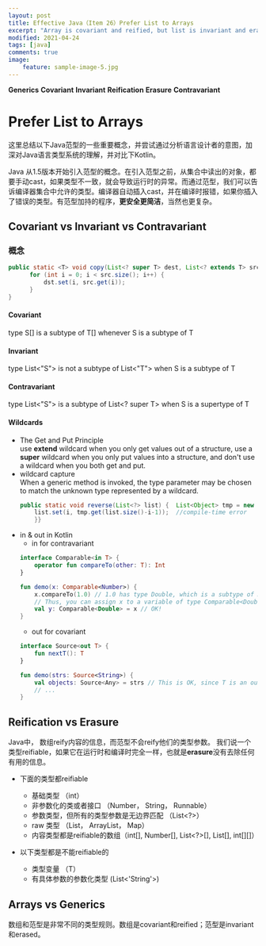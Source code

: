 ```yaml
---
layout: post
title: Effective Java（Item 26）Prefer List to Arrays
excerpt: "Array is covariant and reified, but list is invariant and erasure"
modified: 2021-04-24
tags: [java]
comments: true
image:
    feature: sample-image-5.jpg
---
```


**Generics** **Covariant** **Invariant** **Reification** **Erasure** **Contravariant**

# Prefer List to Arrays

这里总结以下Java范型的一些重要概念，并尝试通过分析语言设计者的意图，加深对Java语言类型系统的理解，并对比下Kotlin。

Java 从1.5版本开始引入范型的概念。在引入范型之前，从集合中读出的对象，都要手动cast，如果类型不一致，就会导致运行时的异常。而通过范型，我们可以告诉编译器集合中允许的类型。编译器自动插入cast，并在编译时报错，如果你插入了错误的类型。有范型加持的程序，**更安全更简洁**，当然也更复杂。

## Covariant vs Invariant vs Contravariant
### 概念

```java
public static <T> void copy(List<? super T> dest, List<? extends T> src) {
      for (int i = 0; i < src.size(); i++) {
          dst.set(i, src.get(i));  
      }
}
```
#### Covariant  
type S[] is a subtype of T[] whenever S is a subtype of T
#### Invariant  
type List<"S"> is not a subtype of List<"T"> when S is a subtype of T
#### Contravariant  
type List<"S"> is a subtype of List<? super T> when S is a supertype of T
#### Wildcards
* The Get and Put Principle  
use **extend** wildcard when you only get values out of a structure, use a **super** wildcard when you only put values into a structure, and don't use a wildcard when you both get and put.
*   wildcard capture  
    When a generic method is invoked, the type parameter may be chosen to match the unknown type represented by a wildcard.
    ```java
    public static void reverse(List<?> list) {  List<Object> tmp = new ArrayList<Object>(list);  for (int i = 0; i < list.size(); i++) {    
        list.set(i, tmp.get(list.size()-i-1));  //compile-time error  
        }}
    ```
*   in & out in Kotlin
    *   in for contravariant
    ```kotlin
    interface Comparable<in T> {
        operator fun compareTo(other: T): Int
    }

    fun demo(x: Comparable<Number>) {
        x.compareTo(1.0) // 1.0 has type Double, which is a subtype of Number
        // Thus, you can assign x to a variable of type Comparable<Double>
        val y: Comparable<Double> = x // OK!
    }
    ```
    *   out for covariant
    ```kotlin
    interface Source<out T> {
        fun nextT(): T
    }

    fun demo(strs: Source<String>) {
        val objects: Source<Any> = strs // This is OK, since T is an out-parameter
        // ...
    }
    ```
## Reification vs Erasure
Java中， 数组reify内容的信息，而范型不会reify他们的类型参数。
我们说一个类型reifiable，如果它在运行时和编译时完全一样，也就是**erasure**没有去除任何有用的信息。

*   下面的类型都reifiable
    *   基础类型 （int）
    *   非参数化的类或者接口 （Number， String， Runnable）
    *   参数类型，但所有的类型参数是无边界匹配 （List<?>）
    *   raw 类型 （List， ArrayList， Map）
    *   内容类型都是reifiable的数组（int[], Number[], List<?>[], List[], int[][]）

*   以下类型都是不能reifiable的
    *   类型变量 （T）
    *   有具体参数的参数化类型 (List<'String'>)

## Arrays vs Generics
数组和范型是非常不同的类型规则。数组是covariant和reified；范型是invariant和erased。
